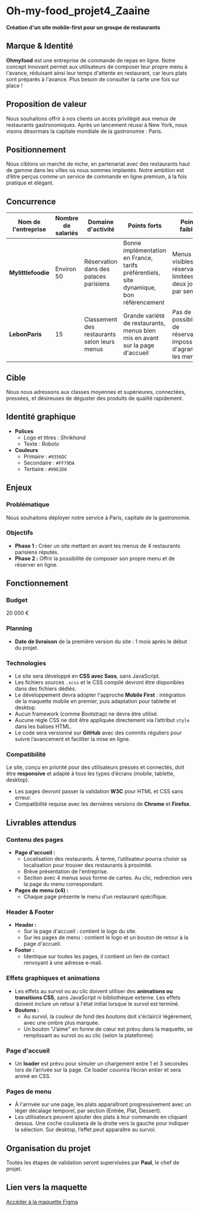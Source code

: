# Oh-my-food_projet4_Zaaine

**Création d'un site mobile-first pour un groupe de restaurants**

## Marque & Identité

**Ohmyfood** est une entreprise de commande de repas en ligne. Notre concept innovant permet aux utilisateurs de composer leur propre menu à l'avance, réduisant ainsi leur temps d'attente en restaurant, car leurs plats sont préparés à l'avance. Plus besoin de consulter la carte une fois sur place !

## Proposition de valeur

Nous souhaitons offrir à nos clients un accès privilégié aux menus de restaurants gastronomiques. Après un lancement réussi à New York, nous visons désormais la capitale mondiale de la gastronomie : Paris.

## Positionnement

Nous ciblons un marché de niche, en partenariat avec des restaurants haut de gamme dans les villes où nous sommes implantés. Notre ambition est d’être perçus comme un service de commande en ligne premium, à la fois pratique et élégant.

## Concurrence

| Nom de l'entreprise | Nombre de salariés | Domaine d'activité                           | Points forts                                                                            | Points faibles                                                        |
| ------------------- | ------------------ | -------------------------------------------- | --------------------------------------------------------------------------------------- | --------------------------------------------------------------------- |
| **Mylittlefoodie**  | Environ 50         | Réservation dans des palaces parisiens       | Bonne implémentation en France, tarifs préférentiels, site dynamique, bon référencement | Menus non visibles, réservations limitées à deux jours par semaine    |
| **LebonParis**      | 15                 | Classement des restaurants selon leurs menus | Grande variété de restaurants, menus bien mis en avant sur la page d'accueil            | Pas de possibilité de réservation, impossibilité d'agrandir les menus |

## Cible

Nous nous adressons aux classes moyennes et supérieures, connectées, pressées, et désireuses de déguster des produits de qualité rapidement.

## Identité graphique

- **Polices**
  - Logo et titres : _Shrikhand_
  - Texte : _Roboto_
- **Couleurs**
  - Primaire : `#9356DC`
  - Secondaire : `#FF79DA`
  - Tertiaire : `#99E2D0`

## Enjeux

### Problématique

Nous souhaitons déployer notre service à Paris, capitale de la gastronomie.

### Objectifs

- **Phase 1 :** Créer un site mettant en avant les menus de 4 restaurants parisiens réputés.
- **Phase 2 :** Offrir la possibilité de composer son propre menu et de réserver en ligne.

## Fonctionnement

### Budget

20 000 €

### Planning

- **Date de livraison** de la première version du site : 1 mois après le début du projet.

### Technologies

- Le site sera développé en **CSS avec Sass**, sans JavaScript.
- Les fichiers sources `.scss` et le CSS compilé devront être disponibles dans des fichiers dédiés.
- Le développement devra adopter l'approche **Mobile First** : intégration de la maquette mobile en premier, puis adaptation pour tablette et desktop.
- Aucun framework (comme Bootstrap) ne devra être utilisé.
- Aucune règle CSS ne doit être appliquée directement via l’attribut `style` dans les balises HTML.
- Le code sera versionné sur **GitHub** avec des commits réguliers pour suivre l’avancement et faciliter la mise en ligne.

### Compatibilité

Le site, conçu en priorité pour des utilisateurs pressés et connectés, doit être **responsive** et adapté à tous les types d’écrans (mobile, tablette, desktop).

- Les pages devront passer la validation **W3C** pour HTML et CSS sans erreur.
- Compatibilité requise avec les dernières versions de **Chrome** et **Firefox**.

## Livrables attendus

### Contenu des pages

- **Page d'accueil :**
  - Localisation des restaurants. À terme, l’utilisateur pourra choisir sa localisation pour trouver des restaurants à proximité.
  - Brève présentation de l'entreprise.
  - Section avec 4 menus sous forme de cartes. Au clic, redirection vers la page du menu correspondant.
- **Pages de menu (x4) :**
  - Chaque page présente le menu d’un restaurant spécifique.

### Header & Footer

- **Header :**
  - Sur la page d'accueil : contient le logo du site.
  - Sur les pages de menu : contient le logo et un bouton de retour à la page d'accueil.
- **Footer :**
  - Identique sur toutes les pages, il contient un lien de contact renvoyant à une adresse e-mail.

### Effets graphiques et animations

- Les effets au survol ou au clic doivent utiliser des **animations ou transitions CSS**, sans JavaScript ni bibliothèque externe. Les effets doivent inclure un retour à l'état initial lorsque le survol est terminé.
- **Boutons :**
  - Au survol, la couleur de fond des boutons doit s'éclaircir légèrement, avec une ombre plus marquée.
  - Un bouton "J’aime" en forme de cœur est prévu dans la maquette, se remplissant au survol ou au clic (selon la plateforme).

### Page d'accueil

- Un **loader** est prévu pour simuler un chargement entre 1 et 3 secondes lors de l’arrivée sur la page. Ce loader couvrira l’écran entier et sera animé en CSS.

### Pages de menu

- À l'arrivée sur une page, les plats apparaîtront progressivement avec un léger décalage temporel, par section (Entrée, Plat, Dessert).
- Les utilisateurs peuvent ajouter des plats à leur commande en cliquant dessus. Une coche coulissera de la droite vers la gauche pour indiquer la sélection. Sur desktop, l’effet peut apparaître au survol.

## Organisation du projet

Toutes les étapes de validation seront supervisées par **Paul**, le chef de projet.

## Lien vers la maquette

[Accéder à la maquette Figma](<https://www.figma.com/design/O1ACDayPjlxCUHgjgvoE0j/Maquettes-Ohmyfood-(mobile-et-desktop)-(Copy)?node-id=0-1&node-type=canvas&t=FCvisbnjZ64SvZIr-0>)
